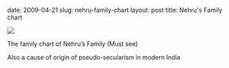 date: 2009-04-21
slug: nehru-family-chart
layout: post
title: Nehru's Family chart


<a href="http://sarathc.com/wp-content/uploads/2008/10/nehrufamily.gif"><img src="/tumblr_files/kLg0R7T3tmk8ha8c8BTLYjsBo1_500.gif"/></a><br/><p>The family chart of Nehru&#8217;s Family (Must see)</p>

<p>Also a cause of origin of pseudo-secularism in modern India</p>

